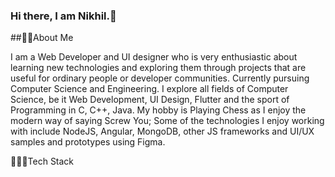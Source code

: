 ### Hi there, I am Nikhil.👋


<!--
**imnik-45/imnik-45** is a ✨ _special_ ✨ repository because its `README.md` (this file) appears on your GitHub profile.

Here are some ideas to get you started:

- 🔭 I’m currently working on Angular
- 🌱 I’m currently learning UI Design.
- 👯 I’m looking to collaborate on ...
- 🤔 I’m looking for help with ...
- 💬 Ask me about ...
- 📫 How to reach me: ...
- 😄 Pronouns: ...
- ⚡ Fun fact: ...
-->
##🙋🏽‍About Me

I am a Web Developer and UI designer who is very enthusiastic about learning new technologies and exploring them through projects that are useful for ordinary people or developer communities. Currently pursuing Computer Science and Engineering. I explore all fields of Computer Science, be it Web Development, UI Design, Flutter and the sport of Programming in C, C++, Java. My hobby is Playing Chess as I enjoy the modern way of saying Screw You; 
Some of the technologies I enjoy working with include NodeJS, Angular, MongoDB, other JS frameworks and UI/UX samples and prototypes using Figma. 


👨🏽‍💻Tech Stack


                                       
